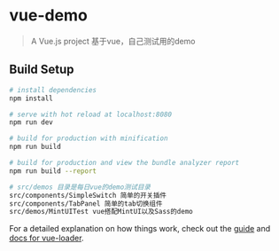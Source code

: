 # vue-demo

> A Vue.js project 基于vue，自己测试用的demo

## Build Setup

``` bash
# install dependencies
npm install

# serve with hot reload at localhost:8080
npm run dev

# build for production with minification
npm run build

# build for production and view the bundle analyzer report
npm run build --report

# src/demos 目录是每日vue的demo测试目录
src/components/SimpleSwitch 简单的开关插件
src/components/TabPanel 简单的tab切换组件
src/demos/MintUITest vue搭配MintUI以及Sass的demo
```

For a detailed explanation on how things work, check out the [guide](http://vuejs-templates.github.io/webpack/) and [docs for vue-loader](http://vuejs.github.io/vue-loader).
